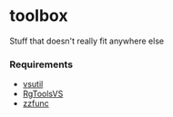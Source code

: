 # toolbox

Stuff that doesn't really fit anywhere else

### Requirements
* [vsutil](https://github.com/Irrational-Encoding-Wizardry/vsutil)
* [RgToolsVS](https://github.com/Irrational-Encoding-Wizardry/RgToolsVS)
* [zzfunc](https://github.com/kgrabs/zzfunc)